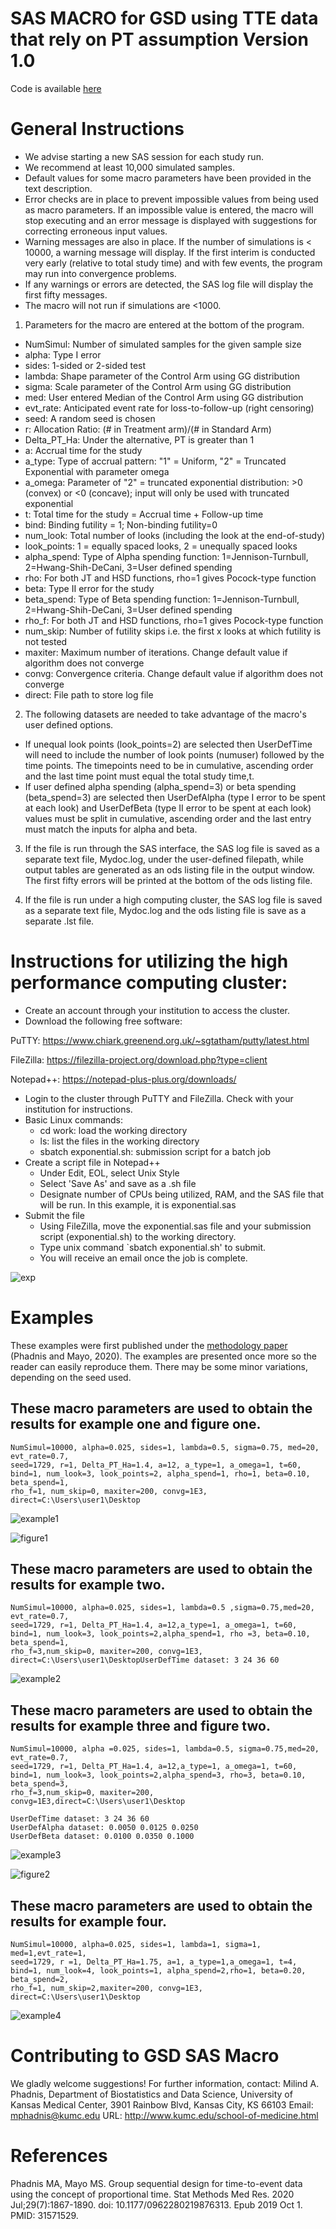 # SAS MACRO for GSD using TTE data that rely on PT assumption Version 1.0

Code is available [here](https://github.com/thewan05/GSD_SAS_Macro/blob/main/gsd_sas_macro.sas?raw=true)

# General Instructions

- We advise starting a new SAS session for each study run.
- We recommend at least 10,000 simulated samples.
- Default values for some macro parameters have been provided in the text description.
- Error checks are in place to prevent impossible values from being used as macro parameters. If an impossible value is entered, the macro will stop executing and an error message is displayed with suggestions for correcting erroneous input values.
- Warning messages are also in place. If the number of simulations is < 10000, a warning message will display. If the first interim is conducted very early (relative to total study time) and with few events, the program may run into convergence problems.
- If any warnings or errors are detected, the SAS log file will display the first fifty messages.
- The macro will not run if simulations are <1000.


1) Parameters for the macro are entered at the bottom of the program.

- NumSimul:        Number of simulated samples for the given sample size
- alpha:           Type I error
- sides:           1-sided or 2-sided test	
- lambda:          Shape parameter of the Control Arm using GG distribution
- sigma:           Scale parameter of the Control Arm using GG distribution
- med:             User entered Median of the Control Arm using GG distribution
- evt_rate:        Anticipated event rate for loss-to-follow-up (right censoring)
- seed:            A random seed is chosen
- r:               Allocation Ratio: (# in Treatment arm)/(# in Standard Arm)	
- Delta_PT_Ha:     Under the alternative, PT is greater than 1
- a:               Accrual time for the study
- a_type:          Type of accrual pattern: "1" = Uniform, "2" = Truncated Exponential with parameter omega             
- a_omega:         Parameter of "2" = truncated exponential distribution: >0 (convex) or <0 (concave); input will only be used with truncated exponential            
- t:               Total time for the study = Accrual time + Follow-up time
- bind:            Binding futility = 1; Non-binding futility=0
- num_look:        Total number of looks (including the look at the end-of-study)
- look_points:     1 = equally spaced looks, 2 = unequally spaced looks
- alpha_spend:     Type of Alpha spending function: 1=Jennison-Turnbull, 2=Hwang-Shih-DeCani, 3=User defined spending
- rho:             For both JT and HSD functions, rho=1 gives Pocock-type function
- beta:            Type II error for the study
- beta_spend:      Type of Beta spending function: 1=Jennison-Turnbull, 2=Hwang-Shih-DeCani, 3=User defined spending
- rho_f:           For both JT and HSD functions, rho=1 gives Pocock-type function
- num_skip:        Number of futility skips i.e. the first x looks at which futility is not tested
- maxiter:         Maximum number of iterations. Change default value if algorithm does not converge
- convg:           Convergence criteria. Change default value if algorithm does not converge
- direct:          File path to store log file

2) The following datasets are needed to take advantage of the macro's user defined options.

- If unequal look points (look_points=2) are selected then UserDefTime will need to include the number of look points (numuser) followed by the time points. The timepoints need to be in cumulative, ascending order and the last time point must equal the total study time,t.
- If user defined alpha spending (alpha_spend=3) or beta spending (beta_spend=3) are selected then UserDefAlpha (type I error to be spent at each look) and UserDefBeta (type II error to be spent at each look) values must be split in cumulative, ascending order and the last entry must match the inputs for alpha and beta.

3) If the file is run through the SAS interface, the SAS log file is saved as a separate text file, Mydoc.log, under the user-defined filepath, while output tables are generated as an ods listing file in the output window. The first fifty errors will be printed at the bottom of the ods listing file.

4) If the file is run under a high computing cluster, the SAS log file is saved as a separate text file, Mydoc.log and the ods listing file is save as a separate .lst file.


# Instructions for utilizing the high performance computing cluster:

- Create an account through your institution to access the cluster.
- Download the following free software:

PuTTY:      <https://www.chiark.greenend.org.uk/~sgtatham/putty/latest.html>

FileZilla:  <https://filezilla-project.org/download.php?type=client>

Notepad++:  <https://notepad-plus-plus.org/downloads/>

- Login to the cluster through PuTTY and FileZilla. Check with your institution for instructions.
- Basic Linux commands:
  - cd work: load the working directory   
  - ls: list the files in the working directory
  - sbatch exponential.sh: submission script for a batch job
- Create a script file in Notepad++
  - Under Edit, EOL, select Unix Style
  - Select 'Save As' and save as a .sh file
  - Designate number of CPUs being utilized, RAM, and the SAS file that will be run. In this example, it is exponential.sas
- Submit the file 
  - Using FileZilla, move the exponential.sas file and your submission script (exponential.sh) to the working directory.
  - Type unix command `sbatch exponential.sh' to submit.
  - You will receive an email once the job is complete.

![exp](https://github.com/thewan05/GSD_SAS_Macro//blob/main/img/exponential.JPG?raw=true)

# Examples

These examples were first published under the [methodology paper](https://pubmed.ncbi.nlm.nih.gov/31571529/) (Phadnis and Mayo, 2020).
The examples are presented once more so the reader can easily reproduce them. There may be some minor variations,
depending on the seed used.

## These macro parameters are used to obtain the results for example one and figure one.

```
NumSimul=10000, alpha=0.025, sides=1, lambda=0.5, sigma=0.75, med=20, evt_rate=0.7,
seed=1729, r=1, Delta_PT_Ha=1.4, a=12, a_type=1, a_omega=1, t=60,
bind=1, num_look=3, look_points=2, alpha_spend=1, rho=1, beta=0.10, beta_spend=1,
rho_f=1, num_skip=0, maxiter=200, convg=1E3, direct=C:\Users\user1\Desktop
```

![example1](https://github.com/thewan05/GSD_SAS_Macro/blob/main/img/example1.PNG?raw=true)

![figure1](https://github.com/thewan05/GSD_SAS_Macro/blob/main/img/figure1.PNG?raw=true)




## These macro parameters are used to obtain the results for example two.

```
NumSimul=10000, alpha=0.025, sides=1, lambda=0.5 ,sigma=0.75,med=20, evt_rate=0.7,
seed=1729, r=1, Delta_PT_Ha=1.4, a=12,a_type=1, a_omega=1, t=60,
bind=1, num_look=3, look_points=2,alpha_spend=1, rho =3, beta=0.10, beta_spend=1,
rho_f=3,num_skip=0, maxiter=200, convg=1E3, direct=C:\Users\user1\DesktopUserDefTime dataset: 3 24 36 60
```

![example2](https://github.com/thewan05/GSD_SAS_Macro/blob/main/img/example2.PNG?raw=true)






## These macro parameters are used to obtain the results for example three and figure two.

```
NumSimul=10000, alpha =0.025, sides=1, lambda=0.5, sigma=0.75,med=20, evt_rate=0.7,
seed=1729, r=1, Delta_PT_Ha=1.4, a=12,a_type=1, a_omega=1, t=60,
bind=1, num_look=3, look_points=2,alpha_spend=3, rho=3, beta=0.10, beta_spend=3,
rho_f=3,num_skip=0, maxiter=200, convg=1E3,direct=C:\Users\user1\Desktop

UserDefTime dataset: 3 24 36 60
UserDefAlpha dataset: 0.0050 0.0125 0.0250
UserDefBeta dataset: 0.0100 0.0350 0.1000
```
![example3](https://github.com/thewan05/GSD_SAS_Macro/blob/main/img/example3.PNG?raw=true)

![figure2](https://github.com/thewan05/GSD_SAS_Macro/blob/main/img/figure2.PNG?raw=true)


## These macro parameters are used to obtain the results for example four.

```
NumSimul=10000, alpha=0.025, sides=1, lambda=1, sigma=1, med=1,evt_rate=1,
seed=1729, r =1, Delta_PT_Ha=1.75, a=1, a_type=1,a_omega=1, t=4,
bind=1, num_look=4, look_points=1, alpha_spend=2,rho=1, beta=0.20, beta_spend=2,
rho_f=1, num_skip=2,maxiter=200, convg=1E3, direct=C:\Users\user1\Desktop
```

![example4](https://github.com/thewan05/GSD_SAS_Macro/blob/main/img/example4.PNG?raw=true)




# Contributing to GSD SAS Macro

We gladly welcome suggestions! For further information, contact:
Milind A. Phadnis, Department of Biostatistics and Data Science, University of Kansas Medical Center, 3901 Rainbow Blvd, Kansas City, KS 66103
Email: <mphadnis@kumc.edu> 
URL: <http://www.kumc.edu/school-of-medicine.html>


# References

Phadnis MA, Mayo MS. Group sequential design for time-to-event data using the concept of proportional time. Stat Methods Med Res. 2020 Jul;29(7):1867-1890. doi: 10.1177/0962280219876313. Epub 2019 Oct 1. PMID: 31571529.

